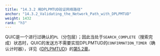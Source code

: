 ```yaml
---
title: "14.3.2 用DPLPMTUD验证网络路径"
anchor: "14.3.2_Validating_the_Network_Path_with_DPLPMTUD"
weight: 1432
rank: "h3"
---
```


QUIC是一个进行过确认的`PL`（分包层）；因此当处于`SEARCH_COMPLETE`（搜索完成）状态时，QUIC的发送方不需要实现DPLPMTUD的`CONFIRMATION_TIMER`（确认计时器），详见《[DPLPMTUD]()》的[第5.2章]()。

